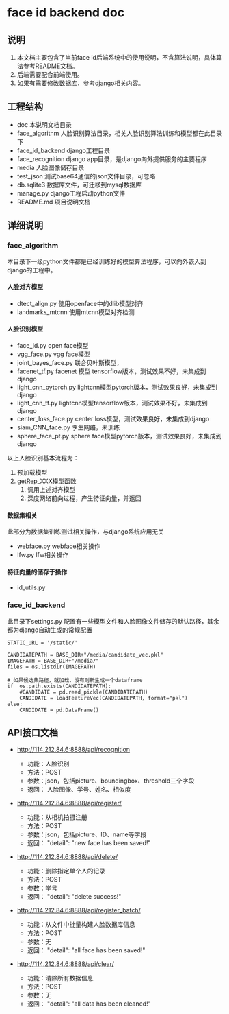 # face id backend doc #

## 说明 ##
1. 本文档主要包含了当前face id后端系统中的使用说明，不含算法说明，具体算法参考README文档。
2. 后端需要配合前端使用。
3. 如果有需要修改数据库，参考django相关内容。

## 工程结构 ##
- doc 本说明文档目录
- face_algorithm 人脸识别算法目录，相关人脸识别算法训练和模型都在此目录下
- face_id_backend django工程目录
- face_recognition django app目录，是django向外提供服务的主要程序
- media 人脸图像储存目录
- test_json 测试base64通信的json文件目录，可忽略
- db.sqlite3 数据库文件，可迁移到mysql数据库
- manage.py django工程启动python文件
- README.md 项目说明文档

## 详细说明 ##

### face_algorithm ###

本目录下一级python文件都是已经训练好的模型算法程序，可以向外嵌入到django的工程中。

#### 人脸对齐模型 #####

- dtect_align.py 使用openface中的dlib模型对齐
- landmarks_mtcnn 使用mtcnn模型对齐检测 

#### 人脸识别模型 #####

- face_id.py open face模型
- vgg_face.py vgg face模型
- joint_bayes_face.py 联合贝叶斯模型，
- facenet_tf.py facenet 模型 tensorflow版本，测试效果不好，未集成到django
- light_cnn_pytorch.py lightcnn模型pytorch版本，测试效果良好，未集成到django
- light_cnn_tf.py lightcnn模型tensorflow版本，测试效果不好，未集成到django
- center_loss_face.py center loss模型，测试效果良好，未集成到django
- siam_CNN_face.py 孪生网络，未训练
- sphere_face_pt.py sphere face模型pytorch版本，测试效果良好，未集成到django

以上人脸识别基本流程为：
1. 预加载模型
2. getRep_XXX模型函数
	1. 调用上述对齐模型
	2. 深度网络前向过程，产生特征向量，并返回

#### 数据集相关 #####

此部分为数据集训练测试相关操作，与django系统应用无关

- webface.py webface相关操作
- lfw.py lfw相关操作

#### 特征向量的储存于操作 ####

- id_utils.py 

### face_id_backend ###

此目录下settings.py 配置有一些模型文件和人脸图像文件储存的默认路径，其余都为django自动生成的常规配置

    STATIC_URL = '/static/'

	CANDIDATEPATH = BASE_DIR+"/media/candidate_vec.pkl"
	IMAGEPATH = BASE_DIR+"/media/"
	files = os.listdir(IMAGEPATH)
	
	# 如果候选集路径，就加载，没有则新生成一个dataframe
	if  os.path.exists(CANDIDATEPATH):
	    #CANDIDATE = pd.read_pickle(CANDIDATEPATH)
	    CANDIDATE = loadFeatureVec(CANDIDATEPATH, format="pkl")
	else:
	    CANDIDATE = pd.DataFrame()


## API接口文档 ##

- http://114.212.84.6:8888/api/recognition
	- 功能：人脸识别 
	- 方法：POST
	- 参数：json，包括picture、boundingbox、threshold三个字段
	- 返回： 人脸图像、学号、姓名、相似度

- http://114.212.84.6:8888/api/register/
	- 功能：从相机拍摄注册
	- 方法：POST
	- 参数：json，包括picture、ID、name等字段
	- 返回： "detail": "new face has been saved!"
- http://114.212.84.6:8888/api/delete/
	- 功能：删除指定单个人的记录
	- 方法：POST
	- 参数：学号
	- 返回： "detail": "delete success!"
- http://114.212.84.6:8888/api/register_batch/
	- 功能：从文件中批量构建人脸数据库信息
	- 方法：POST
	- 参数：无
	- 返回： "detail": "all face has been saved!"
- http://114.212.84.6:8888/api/clear/
	- 功能：清除所有数据信息
	- 方法：POST
	- 参数：无
	- 返回： "detail": "all data has been cleaned!"
